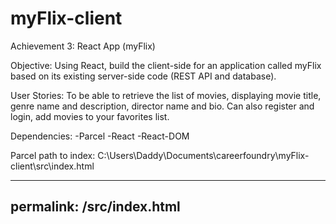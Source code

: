 # myFlix-client

Achievement 3: React App (myFlix)

Objective: Using React, build the client-side for an application called myFlix based on its existing server-side code (REST API and database).

User Stories: To be able to retrieve the list of movies, displaying movie title, genre name and description, director name and bio. Can also register and login, add movies to your favorites list.

Dependencies: -Parcel -React -React-DOM

Parcel path to index: C:\Users\Daddy\Documents\careerfoundry\myFlix-client\src\index.html

---
permalink: /src/index.html
---
